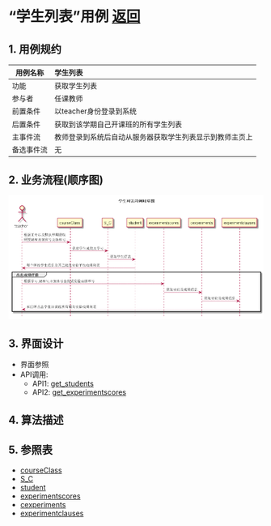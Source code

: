 # “学生列表”用例 [返回](../README.md)

## 1. 用例规约

|用例名称|学生列表|
|-------|:-------------|
|功能|获取学生列表|
|参与者|任课教师|
|前置条件|以teacher身份登录到系统|
|后置条件|获取到该学期自己开课班的所有学生列表|
|主事件流|教师登录到系统后自动从服务器获取学生列表显示到教师主页上|
|备选事件流|无|

## 2. 业务流程(顺序图)

![学生列表](../../out/test6/sequence/学生列表.png)

## 3. 界面设计

- 界面参照
- API调用:
    - API1: [get_students](../api/get_students.md)
    - API2: [get_experimentscores](../api/get_experimentscores.md)
## 4. 算法描述
    
## 5. 参照表

- [courseClass](../数据库设计.md/#courseClass)
- [S_C](../数据库设计.md/#S_C)
- [student](../数据库设计.md/#student)
- [experimentscores](../数据库设计.md/#experimentscores)
- [cexperiments](../数据库设计.md/#cexperiments)
- [experimentclauses](../数据库设计.md/#experimentclauses)